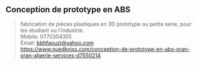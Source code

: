 

## Conception de prototype en ABS

> fabrication de pièces plastiques en 3D prototype ou petite serie, pour les étudiant ou l'industrie.  
> Mobile: 0770304355  
> Email: bbhfaouzi@yahoo.com  
> https://www.ouedkniss.com/conception-de-prototype-en-abs-oran-oran-algerie-services-d7550214  

